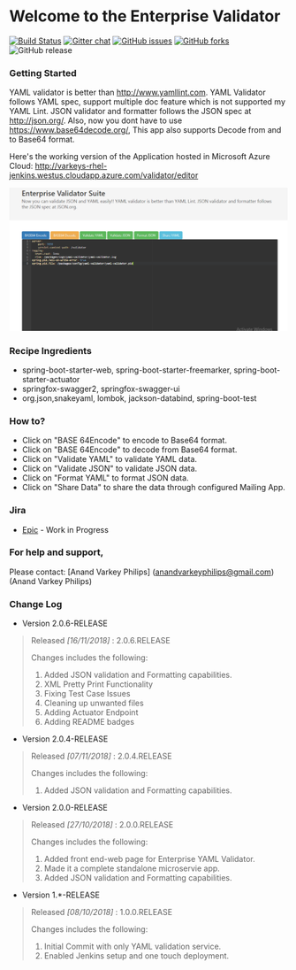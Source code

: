 
# Welcome to the Enterprise Validator

[![Build Status](http://varkeys-rhel-jenkins.westus.cloudapp.azure.com:8080/buildStatus/icon?job=pipeline-job)](http://varkeys-rhel-jenkins.westus.cloudapp.azure.com:8080/job/pipeline-job/)
[![Gitter chat](https://badges.gitter.im/gitterHQ/gitter.png)](https://gitter.im/enterprise-validator/Lobby)
[![GitHub issues](https://img.shields.io/github/issues/anandvarkeyphilips/Validator-API.svg)](https://github.com/anandvarkeyphilips/Validator-API/issues)
[![GitHub forks](https://img.shields.io/github/forks/anandvarkeyphilips/Validator-API.svg)](https://github.com/anandvarkeyphilips/Validator-API/network)
![GitHub release](https://img.shields.io/github/release/anandvarkeyphilips/Validator-API.svg)

### Getting Started

YAML validator is better than http://www.yamllint.com.
YAML Validator follows YAML spec, support multiple doc feature which is not supported my YAML Lint.
JSON validator and formatter follows the JSON spec at http://json.org/.
Also, now you dont have to use https://www.base64decode.org/,
This app also supports Decode from and to Base64 format.

Here's the working version of the Application hosted in Microsoft Azure Cloud:
  http://varkeys-rhel-jenkins.westus.cloudapp.azure.com/validator/editor

![Alt text](enterprise-validator-image.PNG?raw=true "Enterprise Validator Suite")

### Recipe Ingredients
 * spring-boot-starter-web, spring-boot-starter-freemarker, spring-boot-starter-actuator
 * springfox-swagger2, springfox-swagger-ui
 * org.json,snakeyaml, lombok, jackson-databind, spring-boot-test


### How to?
[comment]: # (REPLACE ME: Add your confluence page in below format)
* Click on "BASE 64Encode" to encode to Base64 format.
* Click on "BASE 64Encode" to decode from Base64 format.
* Click on "Validate YAML" to validate YAML data.
* Click on "Validate JSON" to validate JSON data.
* Click on "Format YAML" to format JSON data.
* Click on "Share Data" to share the data through configured Mailing App.


### Jira
[comment]: # (REPLACE ME: Add your Jira EPIC page in below format)
* [Epic](https://jira.global.atlassian.com/browse/<JIRA-ID>) - Work in Progress

### For help and support,
Please contact: [Anand Varkey Philips] (anandvarkeyphilips@gmail.com) (Anand Varkey Philips)

### Change Log
[comment]: # (REPLACE ME: Add the changelog in below format)

* Version 2.0.6-RELEASE

> Released *[16/11/2018]* : 2.0.6.RELEASE
>
> Changes includes the following:
>
> 1. Added JSON validation and Formatting capabilities.
> 2. XML Pretty Print Functionality
> 3. Fixing Test Case Issues
> 4. Cleaning up unwanted files
> 5. Adding Actuator Endpoint
> 6. Adding README badges

* Version 2.0.4-RELEASE

> Released *[07/11/2018]* : 2.0.4.RELEASE
>
> Changes includes the following:
>
> 1. Added JSON validation and Formatting capabilities.

* Version 2.0.0-RELEASE

> Released *[27/10/2018]* : 2.0.0.RELEASE
>
> Changes includes the following:
>
> 1. Added front end-web page for Enterprise YAML Validator.
> 2. Made it a complete standalone microservie app.
> 3. Added JSON validation and Formatting capabilities.

* Version 1.*-RELEASE

> Released *[08/10/2018]* : 1.0.0.RELEASE
>
> Changes includes the following:
>
> 1. Initial Commit with only YAML validation service.
> 2. Enabled Jenkins setup and one touch deployment.